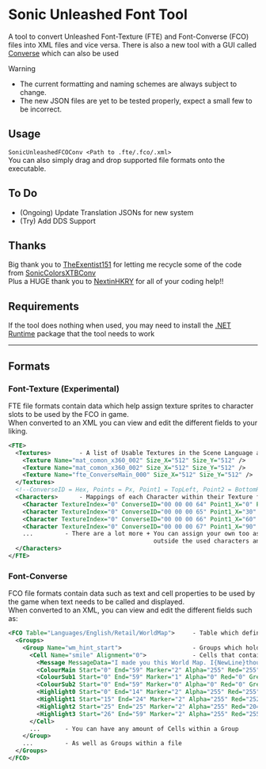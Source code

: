 # Sonic Unleashed Font Tool
A tool to convert Unleashed Font-Texture (FTE) and Font-Converse (FCO) files into XML files and vice versa.
There is also a new tool with a GUI called [Converse](https://github.com/NextinMono/converse) which can also be used

> [!WARNING]
> - The current formatting and naming schemes are always subject to change.
> - The new JSON files are yet to be tested properly, expect a small few to be incorrect.

## Usage
`SonicUnleashedFCOConv <Path to .fte/.fco/.xml>`\
You can also simply drag and drop supported file formats onto the executable.

## To Do
- (Ongoing) Update Translation JSONs for new system
- (Try) Add DDS Support

## Thanks
Big thank you to [TheExentist151](https://github.com/TheExentist151) for letting me recycle some of the code from [SonicColorsXTBConv](https://github.com/TheExentist151/SonicColorsXTBConv)<br>
Plus a HUGE thank you to [NextinHKRY](https://github.com/NextinMono) for all of your coding help!!

## Requirements
If the tool does nothing when used, you may need to install the [.NET Runtime](https://aka.ms/dotnet-core-applaunch?missing_runtime=true&arch=x64&rid=win10-x64&apphost_version=8.0) package that the tool needs to work

***

## Formats
### Font-Texture (Experimental)
FTE file formats contain data which help assign texture sprites to character slots to be used by the FCO in game.\
When converted to an XML you can view and edit the different fields to your liking.
```xml
<FTE>
  <Textures>        - A list of Usable Textures in the Scene Language archive 
    <Texture Name="mat_comon_x360_002" Size_X="512" Size_Y="512" />
    <Texture Name="mat_comon_x360_002" Size_X="512" Size_Y="512" />
    <Texture Name="fte_ConverseMain_000" Size_X="512" Size_Y="512" />
  </Textures>
  <!--ConverseID = Hex, Points = Px, Point1 = TopLeft, Point2 = BottomRight-->
  <Characters>      - Mappings of each Character within their Texture file
    <Character TextureIndex="0" ConverseID="00 00 00 64" Point1_X="0" Point1_Y="0" Point2_X="28" Point2_Y="28" />
    <Character TextureIndex="0" ConverseID="00 00 00 65" Point1_X="30" Point1_Y="0" Point2_X="58" Point2_Y="28" />
    <Character TextureIndex="0" ConverseID="00 00 00 66" Point1_X="60" Point1_Y="0" Point2_X="88" Point2_Y="28" />
    <Character TextureIndex="0" ConverseID="00 00 00 67" Point1_X="90" Point1_Y="0" Point2_X="118" Point2_Y="28" />
    ...         - There are a lot more + You can assign your own too as long as it's
                                         outside the used characters and within the overall character limit
  </Characters>
</FTE>
```

### Font-Converse
FCO file formats contain data such as text and cell properties to be used by the game when text needs to be called and displayed.\
When converted to an XML, you can view and edit the different fields such as:
```xml
<FCO Table="Languages/English/Retail/WorldMap">     - Table which define the Translation Table to be used
  <Groups>
    <Group Name="wm_hint_start">                    - Groups which hold Cells
      <Cell Name="smile" Alignment="0">             - Cells that contain Text Message and Format data
        <Message MessageData="I made you this World Map. I{NewLine}thought it might come in handy." />
        <ColourMain Start="0" End="59" Marker="2" Alpha="255" Red="255" Green="255" Blue="255" />
        <ColourSub1 Start="0" End="59" Marker="1" Alpha="0" Red="0" Green="0" Blue="28" />
        <ColourSub2 Start="0" End="59" Marker="0" Alpha="0" Red="0" Green="0" Blue="1" />
        <Highlight0 Start="0" End="14" Marker="2" Alpha="255" Red="255" Green="255" Blue="255" />
        <Highlight1 Start="15" End="24" Marker="2" Alpha="255" Red="252" Green="243" Blue="5" />
        <Highlight2 Start="25" End="25" Marker="2" Alpha="255" Red="204" Green="255" Blue="204" />
        <Highlight3 Start="26" End="59" Marker="2" Alpha="255" Red="255" Green="255" Blue="255" />
      </Cell>
      ...       - You can have any amount of Cells within a Group
    </Group>
    ...         - As well as Groups within a file
  </Groups>
</FCO>
```
